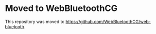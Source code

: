 Moved to WebBluetoothCG
=======================

This repository was moved to https://github.com/WebBluetoothCG/web-bluetooth.

